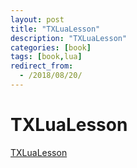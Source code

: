 ```yaml
---
layout: post
title: "TXLuaLesson"
description: "TXLuaLesson"
categories: [book]
tags: [book,lua]
redirect_from:
  - /2018/08/20/
---
```


# TXLuaLesson

[TXLuaLesson](../myBooks/TXLuaLesson/html/_index.html)
